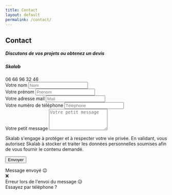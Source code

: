 ```yaml
---
title: Contact
layout: default
permalink: /contact/
---
```


<section id="contact" class="contact-section bg-black">
  <div class="container mt-4">
    <div class="row">
      <div class="col-md-4 mt-4 text-white">
        <h2><i class="far fa-paper-plane text-white"></i>  Contact</h2>
        <div class="text-white-50"><h5>Discutons de vos projets ou obtenez un devis</h5></div>
        <h5 class="mt-4">Skalab</h5>
        06 66 96 32 46<br />
      </div>
      <div class="col-md-8 mt-4 mx-auto">
        <form class="" id="contactForm">
          <div class="row">
            <div class="col">
              <div class="form-group">
                <label class="text-white" for="inputName">Votre nom</label>
                <input type="text" class="form-control flex-fill mr-0 mr-sm-2 mb-3 mb-sm-0" id="inputName" placeholder="Nom" required>
              </div>
            </div>
            <div class="col">
              <div class="form-group">
                <label class="text-white" for="inputFirstName">Votre prénom</label>
                <input type="text" class="form-control flex-fill mr-0 mr-sm-2 mb-3 mb-sm-0" id="inputFirstName" placeholder="Prénom" required>
              </div>
            </div>
          </div>
          <div class="row">
            <div class="col">
              <div class="form-group">
                  <label class="text-white" for="inputMail">Votre adresse mail</label>
                  <input type="email" class="form-control flex-fill mr-0 mr-sm-2 mb-3 mb-sm-0" id="inputMail" placeholder="Mail" required>
              </div>
            </div>
            <div class="col">
              <div class="form-group">
                <label class="text-white" for="inputPhone">Votre numéro de téléphone</label>
                <input type="text" class="form-control flex-fill mr-0 mr-sm-2 mb-3 mb-sm-0" id="inputPhone" placeholder="Téléphone">
              </div>
            </div>
          </div>
          <div class="form-group">
            <label class="text-white" for="inputMessage">Votre petit message</label>
            <textarea class="form-control flex-fill mr-0 mr-sm-2 mb-3 mb-sm-0" id="inputMessage" rows="4" placeholder="Votre petit message"></textarea>
          </div>
          <div class="form-group text-white-50">
          <p>Skalab s'engage à protéger et à respecter votre vie privée. En validant, vous autorisez Skalab à stocker et traiter les données personnelles soumises afin de vous fournir le contenu demandé.</p>
          <button type="submit" class="btn btn-primary mx-auto">Envoyer</button>
          </div>
        </form>
        <div id="msgSubmitSuccess" class="text-white h3 hidden">Message envoyé 😉</div>
        <div id="msgSubmitError" class="text-white h4 mt-2 hidden">❌<br />Erreur lors de l'envoi du message 😥<br />Essayez par téléphone ?</div>
      </div>
    </div>
  </div>
</section>